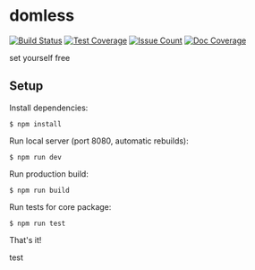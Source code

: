 # domless 
[![Build Status](https://travis-ci.org/galarant/domless.svg?branch=master)](https://travis-ci.org/galarant/domless)
[![Test Coverage](https://codeclimate.com/github/galarant/domless/badges/coverage.svg)](https://codeclimate.com/github/galarant/domless/coverage)
[![Issue Count](https://codeclimate.com/github/galarant/domless/badges/issue_count.svg)](https://codeclimate.com/github/galarant/domless)
[![Doc Coverage](https://doc.esdoc.org/github.com/galarant/domless/badge.svg)](https://doc.esdoc.org/github.com/galarant/domless/badge.svg)

set yourself free

## Setup

Install dependencies:

`$ npm install`

Run local server (port 8080, automatic rebuilds):

`$ npm run dev`

Run production build:

`$ npm run build`

Run tests for core package:

`$ npm run test`

That's it!

test
